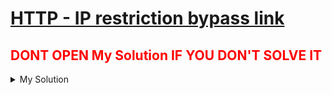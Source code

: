 # [HTTP - IP restriction bypass link](https://www.root-me.org/en/Challenges/Web-Server/HTTP-IP-restriction-bypass)

## <span style="color:red;">DONT OPEN My Solution IF YOU DON'T SOLVE IT</span>

<details>
<summary>My Solution</summary>



1. python code for this challenge

[python code](./HTTP%20-%20POST.py)

2. ❌ ❌ ❌ key ❌ ❌ ❌

    <details>
    <summary>Spoiler warning</summary>

        KEY : H7tp_h4s_N0_s3Cr37S_F0r_y0U
    
    </details>

</details>        